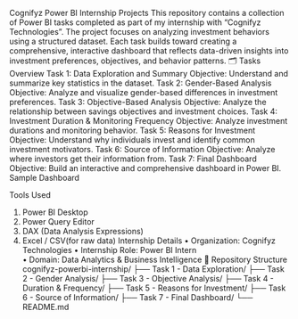 Cognifyz Power BI Internship Projects
This repository contains a collection of Power BI tasks completed as part of my internship with “Cognifyz Technologies”. The project focuses on analyzing investment behaviors using a structured dataset. Each task builds toward creating a comprehensive, interactive dashboard that reflects data-driven insights into investment preferences, objectives, and behavior patterns.
🗂️ Tasks Overview
Task 1: Data Exploration and Summary
Objective: Understand and summarize key statistics in the dataset.
Task 2: Gender-Based Analysis
Objective: Analyze and visualize gender-based differences in investment preferences.
Task 3: Objective-Based Analysis
Objective: Analyze the relationship between savings objectives and investment choices.
Task 4: Investment Duration & Monitoring Frequency
Objective: Analyze investment durations and monitoring behavior.
Task 5: Reasons for Investment
Objective: Understand why individuals invest and identify common investment motivators.
Task 6: Source of Information
Objective: Analyze where investors get their information from.
Task 7: Final Dashboard
Objective: Build an interactive and comprehensive dashboard in Power BI.
Sample Dashboard
 
Tools Used
1.	Power BI Desktop
2.	Power Query Editor
3.	DAX (Data Analysis Expressions)
4.	Excel / CSV(for raw data)
Internship Details
•	Organization: Cognifyz Technologies 
•	Internship Role: Power BI Intern  
•	Domain: Data Analytics & Business Intelligence 
📂 Repository Structure
cognifyz-powerbi-internship/
├── Task 1 - Data Exploration/
├── Task 2 - Gender Analysis/
├── Task 3 - Objective Analysis/
├── Task 4 - Duration & Frequency/
├── Task 5 - Reasons for Investment/
├── Task 6 - Source of Information/
├── Task 7 - Final Dashboard/
└── README.md
